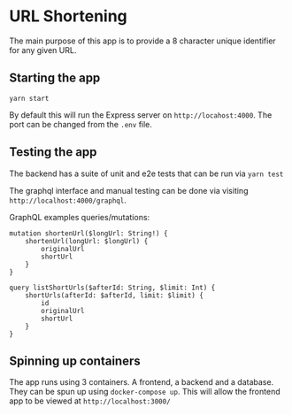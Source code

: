 # URL Shortening #
The main purpose of this app is to provide a 8 character unique identifier for any given URL.

## Starting the app

``yarn start``

By default this will run the Express server on `http://locahost:4000`.
The port can be changed from the `.env` file.

## Testing the app
The backend has a suite of unit and e2e tests that can be run via `yarn test`

The graphql interface and manual testing can be done via visiting `http://localhost:4000/graphql`.

GraphQL examples queries/mutations:
```
mutation shortenUrl($longUrl: String!) {
    shortenUrl(longUrl: $longUrl) {
        originalUrl
        shortUrl
    }
}

query listShortUrls($afterId: String, $limit: Int) {
    shortUrls(afterId: $afterId, limit: $limit) {
        id
        originalUrl
        shortUrl
    }
}
```

## Spinning up containers
The app runs using 3 containers. A frontend, a backend and a database.
They can be spun up using `docker-compose up`.
This will allow the frontend app to be viewed at `http://localhost:3000/`
